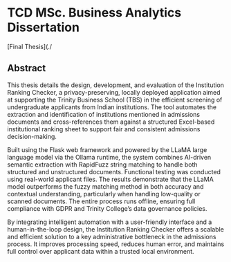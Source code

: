 # TCD MSc. Business Analytics Dissertation 
[Final Thesis](./
## Abstract
This thesis details the design, development, and evaluation of the Institution Ranking Checker, a privacy-preserving, locally deployed application aimed at supporting the Trinity Business School (TBS) in the efficient screening of undergraduate applicants from Indian institutions. The tool automates the extraction and identification of institutions mentioned in admissions documents and cross-references them against a structured Excel-based institutional ranking sheet to support fair and consistent admissions decision-making.

Built using the Flask web framework and powered by the LLaMA large language model via the Ollama runtime, the system combines AI-driven semantic extraction with RapidFuzz string matching to handle both structured and unstructured documents. Functional testing was conducted using real-world applicant files. The results demonstrate that the LLaMA model outperforms the fuzzy matching method in both accuracy and contextual understanding, particularly when handling low-quality or scanned documents. The entire process runs offline, ensuring full compliance with GDPR and Trinity College’s data governance policies.

By integrating intelligent automation with a user-friendly interface and a human-in-the-loop design, the Institution Ranking Checker offers a scalable and efficient solution to a key administrative bottleneck in the admissions process. It improves processing speed, reduces human error, and maintains full control over applicant data within a trusted local environment.
